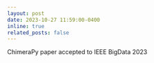 ```yaml
---
layout: post
date: 2023-10-27 11:59:00-0400
inline: true
related_posts: false
---
```


ChimeraPy paper accepted to IEEE BigData 2023

